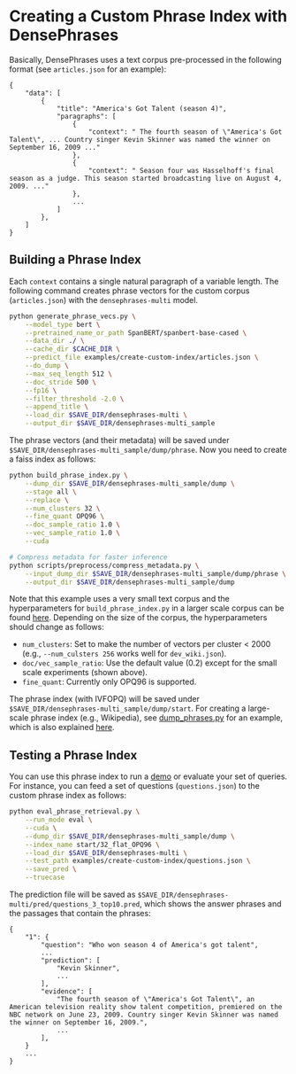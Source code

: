# Creating a Custom Phrase Index with DensePhrases

Basically, DensePhrases uses a text corpus pre-processed in the following format (see `articles.json` for an example):
```
{
    "data": [
        {
            "title": "America's Got Talent (season 4)",
            "paragraphs": [
                {
                    "context": " The fourth season of \"America's Got Talent\", ... Country singer Kevin Skinner was named the winner on September 16, 2009 ..."
                },
                {
                    "context": " Season four was Hasselhoff's final season as a judge. This season started broadcasting live on August 4, 2009. ..."
                },
                ...
            ]
        },
    ]
}
```

## Building a Phrase Index
Each `context` contains a single natural paragraph of a variable length. The following command creates phrase vectors for the custom corpus (`articles.json`) with the `densephrases-multi` model.

```bash
python generate_phrase_vecs.py \
    --model_type bert \
    --pretrained_name_or_path SpanBERT/spanbert-base-cased \
    --data_dir ./ \
    --cache_dir $CACHE_DIR \
    --predict_file examples/create-custom-index/articles.json \
    --do_dump \
    --max_seq_length 512 \
    --doc_stride 500 \
    --fp16 \
    --filter_threshold -2.0 \
    --append_title \
    --load_dir $SAVE_DIR/densephrases-multi \
    --output_dir $SAVE_DIR/densephrases-multi_sample
```
The phrase vectors (and their metadata) will be saved under `$SAVE_DIR/densephrases-multi_sample/dump/phrase`. Now you need to create a faiss index as follows:
```bash
python build_phrase_index.py \
    --dump_dir $SAVE_DIR/densephrases-multi_sample/dump \
    --stage all \
    --replace \
    --num_clusters 32 \
    --fine_quant OPQ96 \
    --doc_sample_ratio 1.0 \
    --vec_sample_ratio 1.0 \
    --cuda

# Compress metadata for faster inference
python scripts/preprocess/compress_metadata.py \
    --input_dump_dir $SAVE_DIR/densephrases-multi_sample/dump/phrase \
    --output_dir $SAVE_DIR/densephrases-multi_sample/dump
```
Note that this example uses a very small text corpus and the hyperparameters for `build_phrase_index.py` in a larger scale corpus can be found [here](https://github.com/princeton-nlp/DensePhrases/tree/main#densephrases-training-indexing-and-inference).
Depending on the size of the corpus, the hyperparameters should change as follows:
* `num_clusters`: Set to make the number of vectors per cluster < 2000 (e.g., `--num_culsters 256` works well for `dev_wiki.json`).
* `doc/vec_sample_ratio`: Use the default value (0.2) except for the small scale experiments (shown above).
* `fine_quant`: Currently only OPQ96 is supported.

The phrase index (with IVFOPQ) will be saved under `$SAVE_DIR/densephrases-multi_sample/dump/start`.
For creating a large-scale phrase index (e.g., Wikipedia), see [dump_phrases.py](https://github.com/princeton-nlp/DensePhrases/blob/main/scripts/parallel/dump_phrases.py) for an example, which is also explained [here](https://github.com/princeton-nlp/DensePhrases/tree/main#2-creating-a-phrase-index).

## Testing a Phrase Index
You can use this phrase index to run a [demo](https://github.com/princeton-nlp/DensePhrases/tree/main#playing-with-a-densephrases-demo) or evaluate your set of queries.
For instance, you can feed a set of questions (`questions.json`) to the custom phrase index as follows:
```bash
python eval_phrase_retrieval.py \
    --run_mode eval \
    --cuda \
    --dump_dir $SAVE_DIR/densephrases-multi_sample/dump \
    --index_name start/32_flat_OPQ96 \
    --load_dir $SAVE_DIR/densephrases-multi \
    --test_path examples/create-custom-index/questions.json \
    --save_pred \
    --truecase
```
The prediction file will be saved as `$SAVE_DIR/densephrases-multi/pred/questions_3_top10.pred`, which shows the answer phrases and the passages that contain the phrases:
```
{
    "1": {
        "question": "Who won season 4 of America's got talent",
        ...
        "prediction": [
            "Kevin Skinner",
            ...
        ],
        "evidence": [
            "The fourth season of \"America's Got Talent\", an American television reality show talent competition, premiered on the NBC network on June 23, 2009. Country singer Kevin Skinner was named the winner on September 16, 2009.",
            ...
        ],
    }
    ...
}
```
